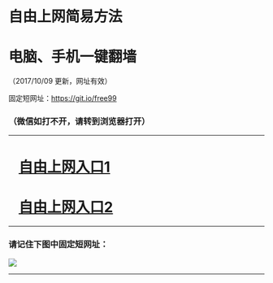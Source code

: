 ﻿# 自由上网简易方法

# 电脑、手机一键翻墙

（2017/10/09 更新，网址有效）

固定短网址：https://git.io/free99

### （微信如打不开，请转到浏览器打开）


***





# &nbsp;&nbsp; <a href="http://ft2876827639.fwq-tz-1001.info/fwqtz01.html?t=100900116986 " target="_blank">自由上网入口1</a>
# &nbsp;&nbsp; <a href="http://ft1308011160.fwq-tz-1002.info/fwqtz02.html?t=10090018259 " target="_blank">自由上网入口2</a>
***

### 请记住下图中固定短网址：

<img src="https://s3-us-west-2.amazonaws.com/fwq-1001/yjfq-20170905okok.png" /> 


***

